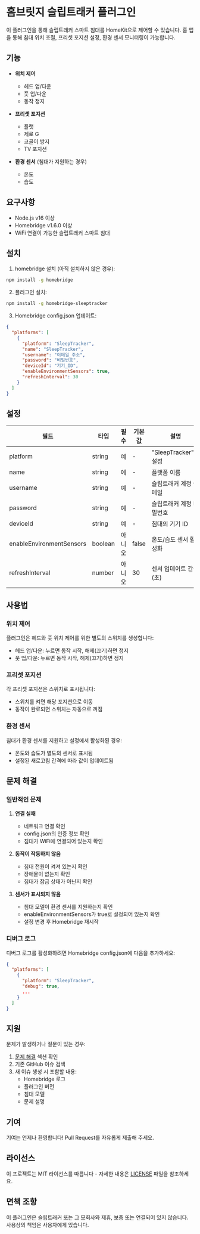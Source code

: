 # 홈브릿지 슬립트래커 플러그인

이 플러그인을 통해 슬립트래커 스마트 침대를 HomeKit으로 제어할 수 있습니다. 홈 앱을 통해 침대 위치 조절, 프리셋 포지션 설정, 환경 센서 모니터링이 가능합니다.

## 기능

- **위치 제어**
  - 헤드 업/다운
  - 풋 업/다운
  - 동작 정지
  
- **프리셋 포지션**
  - 플랫
  - 제로 G
  - 코골이 방지
  - TV 포지션

- **환경 센서** (침대가 지원하는 경우)
  - 온도
  - 습도

## 요구사항

- Node.js v16 이상
- Homebridge v1.6.0 이상
- WiFi 연결이 가능한 슬립트래커 스마트 침대

## 설치

1. homebridge 설치 (아직 설치하지 않은 경우):
```bash
npm install -g homebridge
```

2. 플러그인 설치:
```bash
npm install -g homebridge-sleeptracker
```

3. Homebridge config.json 업데이트:
```json
{
  "platforms": [
    {
      "platform": "SleepTracker",
      "name": "SleepTracker",
      "username": "이메일_주소",
      "password": "비밀번호",
      "deviceId": "기기_ID",
      "enableEnvironmentSensors": true,
      "refreshInterval": 30
    }
  ]
}
```

## 설정

| 필드 | 타입 | 필수 | 기본값 | 설명 |
|-------|------|----------|---------|-------------|
| platform | string | 예 | - | "SleepTracker"로 설정 |
| name | string | 예 | - | 플랫폼 이름 |
| username | string | 예 | - | 슬립트래커 계정 이메일 |
| password | string | 예 | - | 슬립트래커 계정 비밀번호 |
| deviceId | string | 예 | - | 침대의 기기 ID |
| enableEnvironmentSensors | boolean | 아니오 | false | 온도/습도 센서 활성화 |
| refreshInterval | number | 아니오 | 30 | 센서 업데이트 간격(초) |

## 사용법

### 위치 제어
플러그인은 헤드와 풋 위치 제어를 위한 별도의 스위치를 생성합니다:
- 헤드 업/다운: 누르면 동작 시작, 해제(끄기)하면 정지
- 풋 업/다운: 누르면 동작 시작, 해제(끄기)하면 정지

### 프리셋 포지션
각 프리셋 포지션은 스위치로 표시됩니다:
- 스위치를 켜면 해당 포지션으로 이동
- 동작이 완료되면 스위치는 자동으로 꺼짐

### 환경 센서
침대가 환경 센서를 지원하고 설정에서 활성화된 경우:
- 온도와 습도가 별도의 센서로 표시됨
- 설정된 새로고침 간격에 따라 값이 업데이트됨

## 문제 해결

### 일반적인 문제

1. **연결 실패**
   - 네트워크 연결 확인
   - config.json의 인증 정보 확인
   - 침대가 WiFi에 연결되어 있는지 확인

2. **동작이 작동하지 않음**
   - 침대 전원이 켜져 있는지 확인
   - 장애물이 없는지 확인
   - 침대가 잠금 상태가 아닌지 확인

3. **센서가 표시되지 않음**
   - 침대 모델이 환경 센서를 지원하는지 확인
   - enableEnvironmentSensors가 true로 설정되어 있는지 확인
   - 설정 변경 후 Homebridge 재시작

### 디버그 로그

디버그 로그를 활성화하려면 Homebridge config.json에 다음을 추가하세요:
```json
{
  "platforms": [
    {
      "platform": "SleepTracker",
      "debug": true,
      ...
    }
  ]
}
```

## 지원

문제가 발생하거나 질문이 있는 경우:
1. [문제 해결](#문제-해결) 섹션 확인
2. 기존 GitHub 이슈 검색
3. 새 이슈 생성 시 포함할 내용:
   - Homebridge 로그
   - 플러그인 버전
   - 침대 모델
   - 문제 설명

## 기여

기여는 언제나 환영합니다! Pull Request를 자유롭게 제출해 주세요.

## 라이선스

이 프로젝트는 MIT 라이선스를 따릅니다 - 자세한 내용은 [LICENSE](LICENSE) 파일을 참조하세요.

## 면책 조항

이 플러그인은 슬립트래커 또는 그 모회사와 제휴, 보증 또는 연결되어 있지 않습니다. 사용상의 책임은 사용자에게 있습니다. 